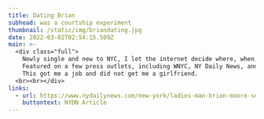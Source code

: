 ```yaml
---
title: Dating Brian
subhead: was a courtship experiment
thumbnail: /static/img/briandating.jpg
date: 2022-03-02T02:54:15.509Z
main: >-
  <div class="full">
    Newly single and new to NYC, I let the internet decide where, when, and who I date for an entire month.<br><br>
    Featured on a few press outlets, including WNYC, NY Daily News, and got me recognized once in person at MoMA.<br><br>
    This got me a job and did not get me a girlfriend. 
  <br><br></div>
links:
  - url: https://www.nydailynews.com/new-york/ladies-man-brian-moore-sets-web-site-30-dates-30-days-article-1.205039
    buttontext: NYDN Article
---
```

